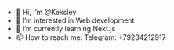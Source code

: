 - 👋 Hi, I’m @Keksley
- 👀 I’m interested in Web development
- 🌱 I’m currently learning Next.js
- 📫 How to reach me: Telegram: +79234212917

<!---
Keksley/Keksley is a ✨ special ✨ repository because its `README.md` (this file) appears on your GitHub profile.
You can click the Preview link to take a look at your changes.
--->

